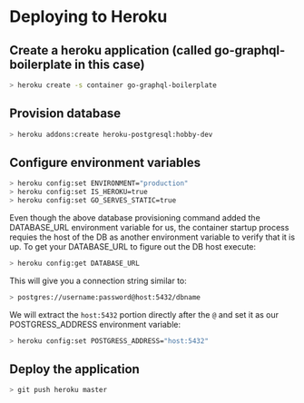 # Deploying to Heroku

## Create a heroku application (called go-graphql-boilerplate in this case)

```bash
> heroku create -s container go-graphql-boilerplate
```

## Provision database

```bash
> heroku addons:create heroku-postgresql:hobby-dev
```

## Configure environment variables

```bash
> heroku config:set ENVIRONMENT="production"
> heroku config:set IS_HEROKU=true
> heroku config:set GO_SERVES_STATIC=true
```

Even though the above database provisioning command added the DATABASE_URL environment variable for us,
the container startup process requies the host of the DB as another environment variable to verify that
it is up. To get your DATABASE_URL to figure out the DB host execute:

```bash
> heroku config:get DATABASE_URL
```

This will give you a connection string similar to:

```bash
> postgres://username:password@host:5432/dbname
```

We will extract the `host:5432` portion directly after the `@` and set it as our POSTGRESS_ADDRESS
environment variable:

```bash
> heroku config:set POSTGRESS_ADDRESS="host:5432"
```

## Deploy the application

```bash
> git push heroku master
```
